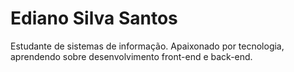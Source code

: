 # Ediano Silva Santos

Estudante de sistemas de informação. Apaixonado por tecnologia, aprendendo sobre desenvolvimento front-end e back-end.
